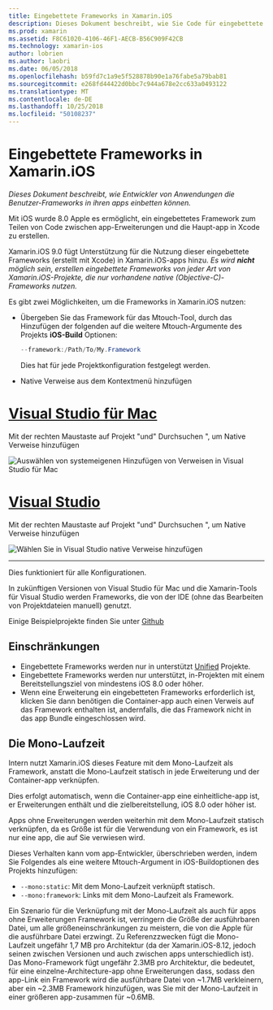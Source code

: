 ```yaml
---
title: Eingebettete Frameworks in Xamarin.iOS
description: Dieses Dokument beschreibt, wie Sie Code für eingebettete Frameworks in einer Xamarin.iOS-Anwendung freigeben. Dies kann mit dem Mtouch-Tools oder native Verweise erfolgen.
ms.prod: xamarin
ms.assetid: F8C61020-4106-46F1-AECB-B56C909F42CB
ms.technology: xamarin-ios
author: lobrien
ms.author: laobri
ms.date: 06/05/2018
ms.openlocfilehash: b59fd7c1a9e5f528878b90e1a76fabe5a79bab81
ms.sourcegitcommit: e268fd44422d0bbc7c944a678e2cc633a0493122
ms.translationtype: MT
ms.contentlocale: de-DE
ms.lasthandoff: 10/25/2018
ms.locfileid: "50108237"
---
```

# <a name="embedded-frameworks-in-xamarinios"></a>Eingebettete Frameworks in Xamarin.iOS

_Dieses Dokument beschreibt, wie Entwickler von Anwendungen die Benutzer-Frameworks in ihren apps einbetten können._

Mit iOS wurde 8.0 Apple es ermöglicht, ein eingebettetes Framework zum Teilen von Code zwischen app-Erweiterungen und die Haupt-app in Xcode zu erstellen.

Xamarin.iOS 9.0 fügt Unterstützung für die Nutzung dieser eingebettete Frameworks (erstellt mit Xcode) in Xamarin.iOS-apps hinzu. *Es wird **nicht** möglich sein, erstellen eingebettete Frameworks von jeder Art von Xamarin.iOS-Projekte, die nur vorhandene native (Objective-C)-Frameworks nutzen.*

Es gibt zwei Möglichkeiten, um die Frameworks in Xamarin.iOS nutzen:

- Übergeben Sie das Framework für das Mtouch-Tool, durch das Hinzufügen der folgenden auf die weitere Mtouch-Argumente des Projekts **iOS-Build** Optionen:

  ```csharp
  --framework:/Path/To/My.Framework
  ```

  Dies hat für jede Projektkonfiguration festgelegt werden.

- Native Verweise aus dem Kontextmenü hinzufügen

# <a name="visual-studio-for-mactabmacos"></a>[Visual Studio für Mac](#tab/macos)

Mit der rechten Maustaste auf Projekt "und" Durchsuchen ", um Native Verweise hinzufügen

![](embedded-frameworks-images/xam-native-refs.png "Auswählen von systemeigenen Hinzufügen von Verweisen in Visual Studio für Mac")

# <a name="visual-studiotabwindows"></a>[Visual Studio](#tab/windows)

Mit der rechten Maustaste auf Projekt "und" Durchsuchen ", um Native Verweise hinzufügen

![](embedded-frameworks-images/vs-native-refs.png "Wählen Sie in Visual Studio native Verweise hinzufügen")

-----

  Dies funktioniert für alle Konfigurationen.

In zukünftigen Versionen von Visual Studio für Mac und die Xamarin-Tools für Visual Studio werden Frameworks, die von der IDE (ohne das Bearbeiten von Projektdateien manuell) genutzt.

Einige Beispielprojekte finden Sie unter [Github](https://github.com/rolfbjarne/embedded-frameworks)

## <a name="limitations"></a>Einschränkungen

- Eingebettete Frameworks werden nur in unterstützt [Unified](~/cross-platform/macios/unified/index.md) Projekte.
- Eingebettete Frameworks werden nur unterstützt, in-Projekten mit einem Bereitstellungsziel von mindestens iOS 8.0 oder höher.
- Wenn eine Erweiterung ein eingebetteten Frameworks erforderlich ist, klicken Sie dann benötigen die Container-app auch einen Verweis auf das Framework enthalten ist, andernfalls, die das Framework nicht in das app Bundle eingeschlossen wird.

## <a name="the-mono-runtime"></a>Die Mono-Laufzeit

Intern nutzt Xamarin.iOS dieses Feature mit dem Mono-Laufzeit als Framework, anstatt die Mono-Laufzeit statisch in jede Erweiterung und der Container-app verknüpfen.

Dies erfolgt automatisch, wenn die Container-app eine einheitliche-app ist, er Erweiterungen enthält und die zielbereitstellung, iOS 8.0 oder höher ist.

Apps ohne Erweiterungen werden weiterhin mit dem Mono-Laufzeit statisch verknüpfen, da es Größe ist für die Verwendung von ein Framework, es ist nur eine app, die auf Sie verwiesen wird.

Dieses Verhalten kann vom app-Entwickler, überschrieben werden, indem Sie Folgendes als eine weitere Mtouch-Argument in iOS-Buildoptionen des Projekts hinzufügen:

- `--mono:static`: Mit dem Mono-Laufzeit verknüpft statisch.
- `--mono:framework`: Links mit dem Mono-Laufzeit als Framework.

Ein Szenario für die Verknüpfung mit der Mono-Laufzeit als auch für apps ohne Erweiterungen Framework ist, verringern die Größe der ausführbaren Datei, um alle größeneinschränkungen zu meistern, die von die Apple für die ausführbare Datei erzwingt. Zu Referenzzwecken fügt die Mono-Laufzeit ungefähr 1,7 MB pro Architektur (da der Xamarin.iOS-8.12, jedoch seinen zwischen Versionen und auch zwischen apps unterschiedlich ist). Das Mono-Framework fügt ungefähr 2.3MB pro Architektur, die bedeutet, für eine einzelne-Architecture-app ohne Erweiterungen dass, sodass den app-Link ein Framework wird die ausführbare Datei von ~1.7MB verkleinern, aber ein ~2.3MB Framework hinzufügen, was Sie mit der Mono-Laufzeit in einer größeren app-zusammen für ~0.6MB.

